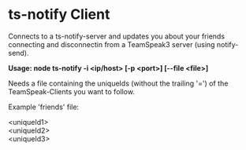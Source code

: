 <h1>ts-notify Client</h1>

Connects to a ts-notify-server and updates you about your friends connecting and disconnectin from a TeamSpeak3 server (using notify-send).

<strong>Usage: node ts-notify -i <ip/host> [-p &lt;port&gt;] [--file &lt;file&gt;]</strong>

Needs a file containing the uniqueIds (without the trailing '=') of the TeamSpeak-Clients you want to follow.

Example 'friends' file:

&lt;uniqueId1&gt;<br>
&lt;uniqueId2&gt;<br>
&lt;uniqueId3&gt;

